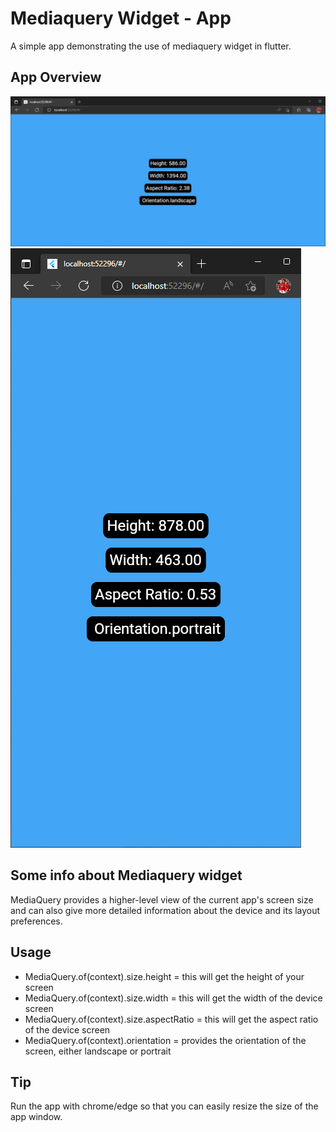 # Mediaquery Widget - App

A simple app demonstrating the use of mediaquery widget in flutter.


## App Overview 
![](./Screenshots/Landscape%20.png "Landscape")
![](./Screenshots/Portrait.png "Landscape")


## Some info about Mediaquery widget 
MediaQuery provides a higher-level view of the current app's screen size and can also give more detailed information about the device and its layout preferences.


## Usage 
- MediaQuery.of(context).size.height = this will get the height of your screen
- MediaQuery.of(context).size.width = this will get the width of the device screen 
- MediaQuery.of(context).size.aspectRatio = this will get the aspect ratio of the device screen 
- MediaQuery.of(context).orientation = provides the orientation of the screen, either landscape or portrait


## Tip 
Run the app with chrome/edge so that you can easily resize the size of the app window.